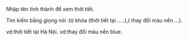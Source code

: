  Nhập tên tỉnh thành để xem thời tiết.
 
 Tìm kiếm bằng giọng nói :từ khóa (thời tiết tại .....),( thay đổi màu nền....).
 
 vd:thời tiết tại Hà Nội.
 vd:thay đổi màu nền blue.
 
